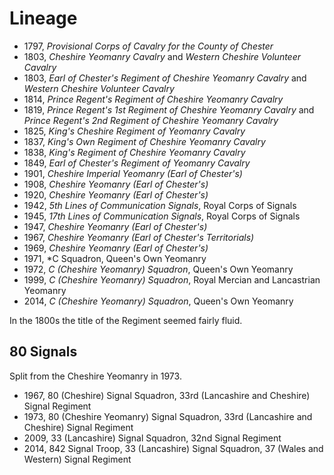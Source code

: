 # Lineage

* 1797, *Provisional Corps of Cavalry for the County of Chester*
* 1803, *Cheshire Yeomanry Cavalry* and *Western Cheshire Volunteer Cavalry*
* 1803, *Earl of Chester's Regiment of Cheshire Yeomanry Cavalry* and *Western Cheshire Volunteer Cavalry*
* 1814, *Prince Regent's Regiment of Cheshire Yeomanry Cavalry*
* 1819, *Prince Regent's 1st Regiment of Cheshire Yeomanry Cavalry* and *Prince Regent's 2nd Regiment of Cheshire Yeomanry Cavalry*
* 1825, *King's Cheshire Regiment of Yeomanry Cavalry*
* 1837, *King's Own Regiment of Cheshire Yeomanry Cavalry*
* 1838, *King's Regiment of Cheshire Yeomanry Cavalry*
* 1849, *Earl of Chester's Regiment of Yeomanry Cavalry*
* 1901, *Cheshire Imperial Yeomanry (Earl of Chester's)*
* 1908, *Cheshire Yeomanry (Earl of Chester's)*
* 1920, *Cheshire Yeomanry (Earl of Chester's)*
* 1942, *5th Lines of Communication Signals*, Royal Corps of Signals
* 1945, *17th Lines of Communication Signals*, Royal Corps of Signals
* 1947, *Cheshire Yeomanry (Earl of Chester's)*
* 1967, *Cheshire Yeomanry (Earl of Chester's Territorials)*
* 1969, *Cheshire Yeomanry (Earl of Chester's)*
* 1971, *C Squadron, Queen's Own Yeomanry
* 1972, *C (Cheshire Yeomanry) Squadron*, Queen's Own Yeomanry
* 1999, *C (Cheshire Yeomanry) Squadron*, Royal Mercian and Lancastrian Yeomanry
* 2014, *C (Cheshire Yeomanry) Squadron*, Queen's Own Yeomanry

In the 1800s the title of the Regiment seemed fairly fluid.

## 80 Signals

Split from the Cheshire Yeomanry in 1973.

* 1967, 80 (Cheshire) Signal Squadron, 33rd (Lancashire and Cheshire) Signal Regiment
* 1973, 80 (Cheshire Yeomanry) Signal Squadron, 33rd (Lancashire and Cheshire) Signal Regiment
* 2009, 33 (Lancashire) Signal Squadron, 32nd Signal Regiment
* 2014, 842 Signal Troop, 33 (Lancashire) Signal Squadron, 37 (Wales and Western) Signal Regiment
